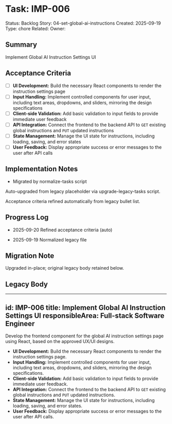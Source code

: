 # Task: IMP-006
Status: Backlog
Story: 04-set-global-ai-instructions
Created: 2025-09-19
Type: chore
Related:
Owner:

## Summary
Implement Global AI Instruction Settings UI

## Acceptance Criteria

- [ ] **UI Development:** Build the necessary React components to render the instruction settings page
- [ ] **Input Handling:** Implement controlled components for user input, including text areas, dropdowns, and sliders, mirroring the design specifications
- [ ] **Client-side Validation:** Add basic validation to input fields to provide immediate user feedback
- [ ] **API Integration:** Connect the frontend to the backend API to `GET` existing global instructions and `PUT` updated instructions
- [ ] **State Management:** Manage the UI state for instructions, including loading, saving, and error states
- [ ] **User Feedback:** Display appropriate success or error messages to the user after API calls

## Implementation Notes
- Migrated by normalize-tasks script

Auto-upgraded from legacy placeholder via upgrade-legacy-tasks script.


Acceptance criteria refined automatically from legacy bullet list.
## Progress Log
- 2025-09-20 Refined acceptance criteria (auto)

- 2025-09-19 Normalized legacy file
## Migration Note
Upgraded in-place; original legacy body retained below.

## Legacy Body
---
id: IMP-006
title: Implement Global AI Instruction Settings UI
responsibleArea: Full-stack Software Engineer
---
Develop the frontend component for the global AI instruction settings page using React, based on the approved UX/UI designs.
*   **UI Development:** Build the necessary React components to render the instruction settings page.
*   **Input Handling:** Implement controlled components for user input, including text areas, dropdowns, and sliders, mirroring the design specifications.
*   **Client-side Validation:** Add basic validation to input fields to provide immediate user feedback.
*   **API Integration:** Connect the frontend to the backend API to `GET` existing global instructions and `PUT` updated instructions.
*   **State Management:** Manage the UI state for instructions, including loading, saving, and error states.
*   **User Feedback:** Display appropriate success or error messages to the user after API calls.